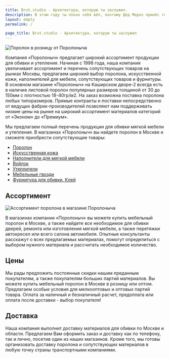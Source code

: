```yaml
---
title: Brut.studio - Архитектура, которую ты заслужил.
description: В этом году ты плохо себя вёл, поэтому Дед Мороз принёс тебе вместо подарка нас. Страдай, тебе же это нравится.
layout: empty
permalink: /

page_title: Brut.studio - Архитектура, которую ты заслужил
---
```

<img class="image left" src="/images/porolon-v-roznicu-ot-porolonycha.jpg" alt="Поролон в розницу от Поролоныча"/>
<p>Компания «Поролоныч» предлагает широкий ассортимент  продукции для обивки и утепления. Начиная с 1998 года, наша компания увеличивает ассортимент и перечень сопутствующих товаров на рынках Москвы, предлагаем широкий выбор поролона, искусственной кожи, наполнителей для мебели, сопутствующих товаров и фурнитуры. В основном магазине «Поролоныч» на Каширском дворе-2 всегда есть в наличие листовой поролон популярных размеров толщиной от 30 до 150мм с плотностью 18-40гр/м2. На заказ возможна поставка поролона любых типоразмеров. Прямые контракты и поставки непосредственно от ведущих фабрик-производителей  позволяют нам поддерживать низкие цены на рынке на широкий ассортимент материалов категорий от «Эконом» до «Премиум».</p>
<p>Мы предлагаем полный перечень продукции для обивки мягкой мебели и утепления. В магазинах «Поролоныч» вы найдете поролон в Москве и сможете приобрести  сопутствующие товары:</p>
<ul>
    <li><a class="accent" href="/catalog/porolon/">Поролон</a></li>
    <li><a class="accent" href="/catalog/iskusstvennaya-kozha/">Искусственная кожа</a></li>
    <li><a class="accent" href="/catalog/napolniteli-dlya-myagkoj-mebeli/">Наполнители для мягкой мебели</a></li>
    <li><a class="accent" href="/catalog/voylok/">Войлок</a></li>
    <li><a class="accent" href="/catalog/utepliteli/">Утеплители</a></li>
    <li><a class="accent" href="/catalog/mebelnye-gvozdi/">Мебельные гвозди</a></li>
    <li><a class="accent" href="/catalog/furnitura-dlya-obivki-klej/">Фурнитура для обивки. Клей</a></li>
</ul>
<h2>Ассортимент</h2>
<img class="image right" src="/images/assortiment-porolona.jpg" alt="Ассортимент поролона в магазине Поролоныча"/>
<p>В магазинах компании «Поролоныч»  вы можете купить мебельный поролон в Москве, а также найдете все необходимое для обивки дверей, ремонта или изготовления мягкой мебели, а также перетяжки автокресел или всего салона автомобиля. Опытные консультанты расскажут о всех предлагаемых материалах, помогут определиться с выбором нужного материала и рассчитать необходимое количество.</p>
<h2>Цены</h2>
<p>Мы рады предложить постоянные скидки нашим преданным покупателям, а также покупателям больших партий материалов. Вы можете купить мебельный поролон в Москве в розницу или оптом. Предлагаем особые условия для мелкооптовых и оптовых партий товара. Оплата за наличный и безналичный расчет, предоплата или оплата после доставки - выбор покупателя!</p>
<h2>Доставка</h2>
<p>Наша компания выполнит доставку материалов для обивки по Москве и области. Предлагаем Вам оформить заказ и доставку как по телефону, так и лично, посетив один из наших магазинов. Кроме того, мы готовы организовать доставку поролона и сопутствующих материалов в любую точку страны транспортными компаниями.</p>